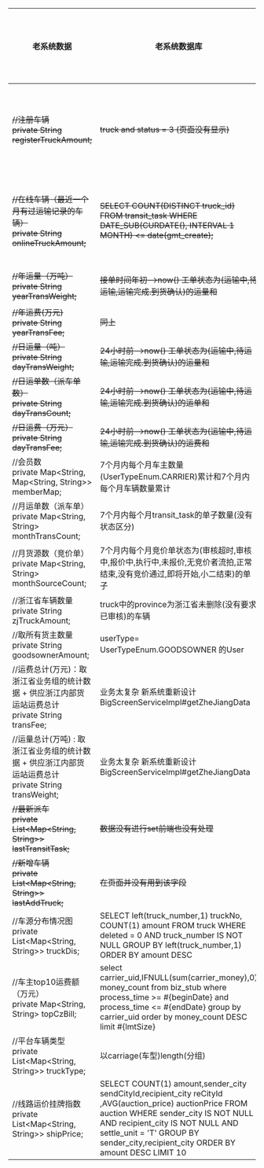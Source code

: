 | 老系统数据                                                   | 老系统数据库                                                 | 新系统字段SQL                                                | 页面是否展示 |
| ------------------------------------------------------------ | ------------------------------------------------------------ | ------------------------------------------------------------ | ------------ |
| ~~//注册车辆<br/>private String registerTruckAmount;~~       | ~~truck and status = 3  (页面没有显示)~~                     | ~~select<br/>	count(*)<br/>from<br/>	cif.truck t1<br/>inner join cif.truck_user t2 on<br/>	t1.id = t2.truck_id<br/>where<br/>	t2.status = 3;~~ | ~~无~~       |
| ~~//在线车辆（最近一个月有过运输记录的车辆）<br/>private String onlineTruckAmount;~~ | ~~SELECT     COUNT(DISTINCT truck_id)  FROM     transit_task  WHERE     DATE_SUB(CURDATE(), INTERVAL 1 MONTH) &lt;= date(gmt_create);~~ | ~~SELECT<br/>	COUNT(DISTINCT truck_id)<br/>FROM<br/>	finance.biz_stub bs <br/>WHERE<br/>	DATE_SUB(CURDATE(),<br/>	INTERVAL 1 MONTH) <= date(gmt_create);~~ | ~~无~~       |
| ~~//年运量（万吨）<br/>private String yearTransWeight;~~     | ~~接单时间年初-->now() 工单状态为(运输中,待运输,运输完成.到货确认)的运量和~~ | ~~待确认(取工单哪些状态关联的托运单,取托运单哪个运量?签收运量?)~~ | 有           |
| ~~//年运费(万元)<br/>private String yearTransFee;~~          | ~~同上~~                                                     | ~~同上(取托运单哪个运费)~~                                   | 有           |
| ~~//日运量（吨）<br/>private String dayTransWeight;~~        | ~~24小时前-->now() 工单状态为(运输中,待运输,运输完成.到货确认)的运量和~~ | ~~同上~~                                                     | ~~无~~       |
| ~~//日运单数（派车单数）<br/>private String dayTransCount;~~ | ~~24小时前-->now() 工单状态为(运输中,待运输,运输完成.到货确认)的运单和~~ | ~~同上(取工单数量还是托运单?)~~                              | ~~无~~       |
| ~~//日运费（万元）<br/>private String dayTransFee;~~         | ~~24小时前-->now() 工单状态为(运输中,待运输,运输完成.到货确认)的运费和~~ | ~~同上~~                                                     | ~~无~~       |
| //会员数<br/>private Map<String, Map<String, String>> memberMap; | 7个月内每个月车主数量(UserTypeEnum.CARRIER)累计和7个月内每个月车辆数量累计 |                                                              | 有           |
| //月运单数（派车单）<br/>private Map<String, String> monthTransCount; | 7个月内每个月transit_task的单子数量(没有状态区分)            | 托运单全部                                                   | 有           |
| //月货源数（竞价单）<br/>private Map<String, String> monthSourceCount; | 7个月内每个月竞价单状态为(审核超时,审核中,报价中,执行中,未报价,无竞价者流拍,正常结束,没有竞价通过,即将开始,小二结束)的单子 | 工单全部                                                     | 有           |
| //浙江省车辆数量<br/>private String zjTruckAmount;           | truck中的province为浙江省未删除(没有要求已审核)的车辆        | 浙开头                                                       | 有           |
| //取所有货主数量<br/>private String goodsownerAmount;        | userType= UserTypeEnum.GOODSOWNER 的User                     |                                                              | 有           |
| //运费总计(万元)：取浙江省业务组的统计数据 + 供应浙江内部货运站运费总计<br/>private String transFee; | 业务太复杂 新系统重新设计BigScreenServiceImpl#getZheJiangData |                                                              | 有           |
| //运量总计(万吨) : 取浙江省业务组的统计数据 + 供应浙江内部货运站运费总计<br/>private String transWeight; | 业务太复杂 新系统重新设计BigScreenServiceImpl#getZheJiangData |                                                              | 有           |
| ~~//最新派车<br/>private List<Map<String, String>> lastTransitTask;~~ | ~~数据没有进行set前端也没有处理~~                            |                                                              | ~~无~~       |
| ~~//新增车辆<br/>private List<Map<String, String>> lastAddTruck;~~ | ~~在页面并没有用到该字段~~                                   |                                                              | ~~无~~       |
| //车源分布情况图<br/>private List<Map<String, String>> truckDis; | SELECT left(truck_number,1) truckNo, COUNT(1) amount FROM     truck  WHERE     deleted = 0 AND truck_number IS NOT NULL GROUP BY left(truck_number,1)  ORDER BY amount DESC |                                                              | 有           |
| //车主top10运费额（万元）<br/>private Map<String, String> topCzBill; | select carrier_uid,IFNULL(sum(carrier_money),0) money_count from biz_stub where     process_time &gt;= #{beginDate}  and process_time &lt;= #{endDate}   group by carrier_uid order by money_count DESC limit #{lmtSize} |                                                              | 有           |
| //平台车辆类型<br/>private List<Map<String, String>> truckType; | 以carriage(车型)length(分组)                                 |                                                              | 有           |
| //线路运价挂牌指数<br/>private List<Map<String, String>> shipPrice; | SELECT COUNT(1) amount,sender_city sendCityId,recipient_city reCityId ,AVG(auction_price) auctionPrice FROM     auction  WHERE     sender_city IS NOT NULL AND recipient_city IS NOT NULL AND settle_unit = 'T' GROUP BY sender_city,recipient_city ORDER BY amount DESC LIMIT 10 |                                                              | 有           |

